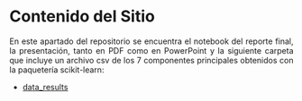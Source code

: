 # Contenido del Sitio

<div align="justify">
  
En este apartado del repositorio se encuentra el notebook del reporte final, la presentación, tanto en PDF como en PowerPoint y la siguiente carpeta que incluye un archivo csv de los 7 componentes principales obtenidos con la paquetería scikit-learn:

- [data_results](https://github.com/123972/PCA-nutricion/tree/master/results/data_results)
